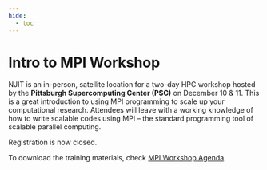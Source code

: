```yaml
---
hide:
  - toc
---
```


# Intro to MPI Workshop

NJIT is an in-person, satellite location for a two-day HPC workshop hosted by the **Pittsburgh Supercomputing Center (PSC)** on December 10 & 11. This is a great introduction to using MPI programming to scale up your computational research. Attendees will leave with a working knowledge of how to write scalable codes using MPI – the standard programming tool of scalable parallel computing.

Registration is now closed.

To download the training materials, check [MPI Workshop Agenda](https://t.e2ma.net/click/mhwgmh/mtd2z9gb/a459ow).
